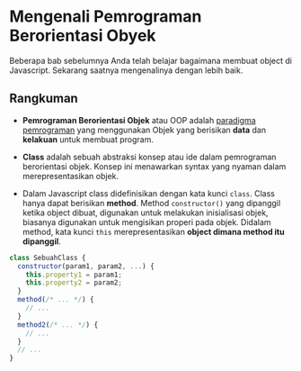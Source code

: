 # Mengenali Pemrograman Berorientasi Obyek

Beberapa bab sebelumnya Anda telah belajar bagaimana membuat object di Javascript. Sekarang saatnya mengenalinya dengan lebih baik.

## Rangkuman 

* **Pemrograman Berorientasi Objek** atau OOP adalah [paradigma pemrograman](https://en.wikipedia.org/wiki/Programming_paradigm) yang menggunakan Objek yang berisikan **data** dan **kelakuan** untuk membuat program.

* **Class** adalah sebuah abstraksi konsep atau ide dalam pemrograman berorientasi objek. Konsep ini menawarkan syntax yang nyaman dalam merepresentasikan objek.

* Dalam Javascript class didefinisikan dengan kata kunci `class`. Class hanya dapat berisikan **method**. Method `constructor()` yang dipanggil ketika object dibuat, digunakan untuk melakukan inisialisasi objek, biasanya digunakan untuk mengisikan properi pada objek. Didalam method, kata kunci `this` merepresentasikan **object dimana method itu dipanggil**.

```js
class SebuahClass {
  constructor(param1, param2, ...) {
    this.property1 = param1;
    this.property2 = param2;
  }
  method(/* ... */) {
    // ...
  }
  method2(/* ... */) {
    // ...
  }
  // ...
}
```
